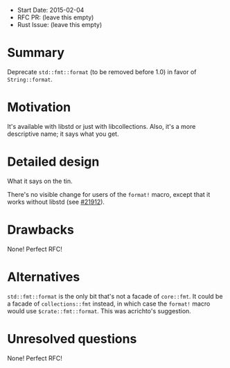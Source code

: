 - Start Date: 2015-02-04
- RFC PR: (leave this empty)
- Rust Issue: (leave this empty)

# Summary

Deprecate `std::fmt::format` (to be removed before 1.0) in favor of `String::format`.

# Motivation

It's available with libstd or just with libcollections.  Also, it's a more
descriptive name; it says what you get.

# Detailed design

What it says on the tin.

There's no visible change for users of the `format!` macro, except that it
works without libstd (see [#21912](https://github.com/rust-lang/rust/pull/21912)).

# Drawbacks

None! Perfect RFC!

# Alternatives

`std::fmt::format` is the only bit that's not a facade of `core::fmt`. It could
be a facade of `collections::fmt` instead, in which case the `format!` macro
would use `$crate::fmt::format`.  This was acrichto's suggestion.

# Unresolved questions

None! Perfect RFC!
